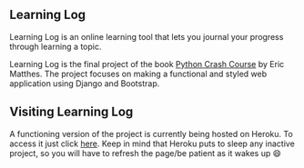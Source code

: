 ## Learning Log
Learning Log is an online learning tool that lets you journal your progress through learning a topic.

Learning Log is the final project of the book [Python Crash Course](https://nostarch.com/pythoncrashcourse2e/) by Eric Matthes. The project focuses on making a functional and styled web application using Django and Bootstrap.

## Visiting Learning Log
A functioning version of the project is currently being hosted on Heroku. To access it just click [here](https://pycc-learning-log.herokuapp.com/). Keep in mind that Heroku puts to sleep any inactive project, so you will have to refresh the page/be patient as it wakes up :smile:

